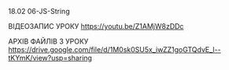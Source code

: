 18.02
06-JS-String

ВІДЕОЗАПИС УРОКУ https://youtu.be/Z1AMjW8zDDc

АРХІВ ФАЙЛІВ З УРОКУ https://drive.google.com/file/d/1M0sk0SU5x_iwZZ1goGTQdvE_l--tKYmK/view?usp=sharing
